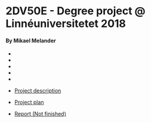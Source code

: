 # 2DV50E - Degree project @ Linnéuniversitetet 2018
#### By Mikael Melander
+
+
+
+
+
* [Project description](ProjectDescription.pdf)

* [Project plan](ProjectPlan.pdf)

* [Report (Not finished)](report.pdf)

